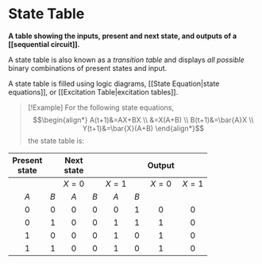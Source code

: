 # State Table
**A table showing the inputs, present and next state, and outputs of a [[sequential circuit]].**

A state table is also known as a *transition table* and displays *all possible* binary combinations of present states and input. 

A state table is filled using logic diagrams, [[State Equation|state equations]], or [[Excitation Table|excitation tables]].

> [!Example]
For the following state equations,
>$$\begin{align*}
A(t+1)&=AX+BX \\
&=X(A+B) \\
B(t+1)&=\bar{A}X \\
Y(t+1)&=\bar{X}(A+B)
\end{align*}$$
the state table is:
>
| Present <br /> state |     | Next <br /> state |     |       |     | Output |       |
|:--------------------:|:---:|:-----------------:|:---:|:-----:|:---:|:------:|:-----:|
|                      |     |       $X=0$       |     | $X=1$ |     | $X=0$  | $X=1$ |
|         $A$          | $B$ |        $A$        | $B$ |  $A$  | $B$ |        |       |
|         $0$          | $0$ |        $0$        | $0$ |  $0$  | $1$ |  $0$   |  $0$  |
|         $0$          | $1$ |        $0$        | $0$ |  $1$  | $1$ |  $1$   |  $0$  |
|         $1$          | $0$ |        $0$        | $0$ |  $1$  | $0$ |  $1$   |  $0$  |
|         $1$          | $1$ |        $0$        | $0$ |  $1$  | $0$ |  $1$   |  $0$  | 
